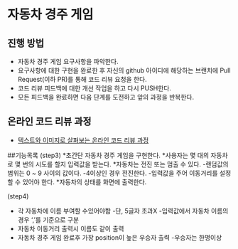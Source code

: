 # 자동차 경주 게임
## 진행 방법
* 자동차 경주 게임 요구사항을 파악한다.
* 요구사항에 대한 구현을 완료한 후 자신의 github 아이디에 해당하는 브랜치에 Pull Request(이하 PR)를 통해 코드 리뷰 요청을 한다.
* 코드 리뷰 피드백에 대한 개선 작업을 하고 다시 PUSH한다.
* 모든 피드백을 완료하면 다음 단계를 도전하고 앞의 과정을 반복한다.

## 온라인 코드 리뷰 과정
* [텍스트와 이미지로 살펴보는 온라인 코드 리뷰 과정](https://github.com/next-step/nextstep-docs/tree/master/codereview)


##기능목록
(step3)
*초간단 자동차 경주 게임을 구현한다.
*사용자는 몇 대의 자동차로 몇 번의 시도를 할지 입력값을 받는다.
*자동차는 전진 또는 멈출 수 있다. 
    -랜덤값의 범위는 0 ~ 9 사이의 값이다. 
    -4이상인 경우 전진한다.
    -입력값을 주어 이동거리를 설정할 수 있어야 한다.
*자동차의 상태를 화면에 출력한다.

(step4)
* 각 자동차에 이름 부여할 수있어야함
  -단, 5글자 초과X
  -입력값에서 자동차 이름의 경우 ‘,’를 기준으로 구분
* 자동차 이동거리 출력시 이름도 같이 출력
* 자동차 경주 게임 완료후 가장 position이 높은 우승자 출력
  -우승자는 한명이상
	